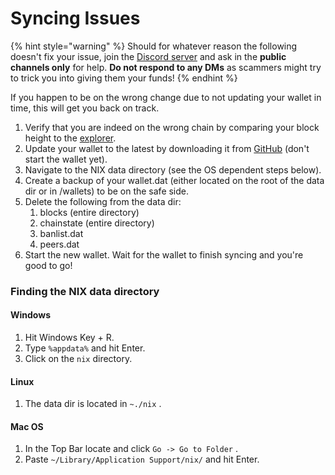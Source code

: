 # Syncing Issues

{% hint style="warning" %}
Should for whatever reason the following doesn't fix your issue, join the [Discord server](https://discord.gg/HGuvDTW) and ask in the **public channels only** for help. **Do not respond to any DMs** as scammers might try to trick you into giving them your funds!
{% endhint %}

If you happen to be on the wrong change due to not updating your wallet in time, this will get you back on track.

1. Verify that you are indeed on the wrong chain by comparing your block height to the [explorer](https://blockchain.nixplatform.io/).
2. Update your wallet to the latest by downloading it from [GitHub](https://github.com/NixPlatform/NixCore/releases) \(don't start the wallet yet\).
3. Navigate to the NIX data directory \(see the OS dependent steps below\). 
4. Create a backup of your wallet.dat \(either located on the root of the data dir or in /wallets\) to be on the safe side.
5. Delete the following from the data dir:
   1. blocks \(entire directory\)
   2. chainstate \(entire directory\)
   3. banlist.dat
   4. peers.dat
6. Start the new wallet. Wait for the wallet to finish syncing and you're good to go!

### Finding the NIX data directory

#### Windows

1. Hit Windows Key + R.
2. Type `%appdata%` and hit Enter.
3. Click on the `nix` directory.

#### Linux

1. The data dir is located in `~./nix` .

#### Mac OS

1. In the Top Bar locate and click `Go -> Go to Folder` .
2. Paste `~/Library/Application Support/nix/` and hit Enter.

